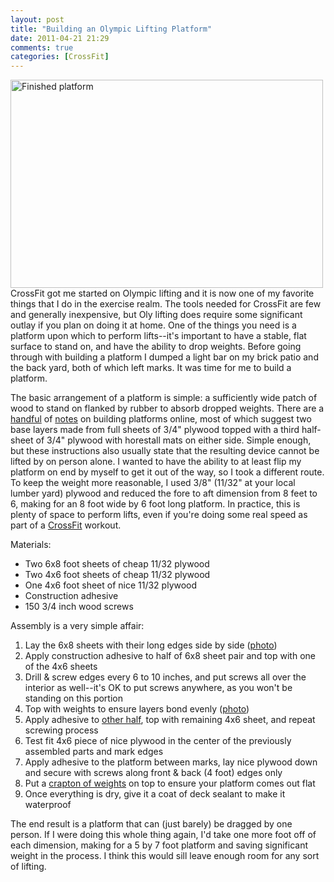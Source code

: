 ```yaml
---
layout: post
title: "Building an Olympic Lifting Platform"
date: 2011-04-21 21:29
comments: true
categories: [CrossFit]
---
```

<a href="http://www.flickr.com/photos/dinomite/5510688763/in/set-72157626102609509/"><img alt="Finished platform" src="http://farm6.static.flickr.com/5174/5510688763_2a99df1c6d.jpg" width="500" height="333" class="mt-image-right" /></a>
CrossFit got me started on Olympic lifting and it is now one of my favorite things that I do in the exercise realm.  The tools needed for CrossFit are few and generally inexpensive, but Oly lifting does require some significant outlay if you plan on doing it at home.  One of the things you need is a platform upon which to perform lifts--it's important to have a stable, flat surface to stand on, and have the ability to drop weights.  Before going through with building a platform I dumped a light bar on my brick patio and the back yard, both of which left marks.  It was time for me to build a platform.

The basic arrangement of a platform is simple: a sufficiently wide patch of wood to stand on flanked by rubber to absorb dropped weights.  There are a [handful](http://straighttothebar.com/articles/2009/03/diy_how_to_build_an_olympic_we/index.html) of [notes](http://board.crossfit.com/showthread.php?t=20752) on building platforms online, most of which suggest two base layers made from full sheets of 3/4" plywood topped with a third half-sheet of 3/4" plywood with horestall mats on either side.  Simple enough, but these instructions also usually state that the resulting device cannot be lifted by on person alone.  I wanted to have the ability to at least flip my platform on end by myself to get it out of the way, so I took a different route.  To keep the weight more reasonable, I used 3/8" (11/32" at your local lumber yard) plywood and reduced the fore to aft dimension from 8 feet to 6, making for an 8 foot wide by 6 foot long platform.  In practice, this is plenty of space to perform lifts, even if you're doing some real speed as part of a <a href="http://crossfit.com">CrossFit</a> workout.

Materials:

 - Two 6x8 foot sheets of cheap 11/32 plywood
 - Two 4x6 foot sheets of cheap 11/32 plywood
 - One 4x6 foot sheet of nice 11/32 plywood
 - Construction adhesive
 - 150 3/4 inch wood screws

Assembly is a very simple affair:

 1.  Lay the 6x8 sheets with their long edges side by side (<a href="http://www.flickr.com/photos/dinomite/5510660609/in/set-72157626102609509/">photo</a>)
 2.  Apply construction adhesive to half of 6x8 sheet pair and top with one of the 4x6 sheets
 3.  Drill & screw edges every 6 to 10 inches, and put screws all over the interior as well--it's OK to put screws anywhere, as you won't be standing on this portion
 4.  Top with weights to ensure layers bond evenly  (<a href="http://www.flickr.com/photos/dinomite/5510661483/in/set-72157626102609509/">photo</a>)
 5.  Apply adhesive to <a href="http://www.flickr.com/photos/dinomite/5511260930/in/set-72157626102609509/">other half</a>, top with remaining 4x6 sheet, and repeat screwing process
 6.  Test fit 4x6 piece of nice plywood in the center of the previously assembled parts and mark edges
 7.  Apply adhesive to the platform between marks, lay nice plywood down and secure with screws along front & back (4 foot) edges only
 8.  Put a <a href="http://www.flickr.com/photos/dinomite/5510663107/in/set-72157626102609509/">crapton of weights</a> on top to ensure your platform comes out flat
 9.  Once everything is dry, give it a coat of deck sealant to make it waterproof

The end result is a platform that can (just barely) be dragged by one person.  If I were doing this whole thing again, I'd take one more foot off of each dimension, making for a 5 by 7 foot platform and saving significant weight in the process.  I think this would sill leave enough room for any sort of lifting.
